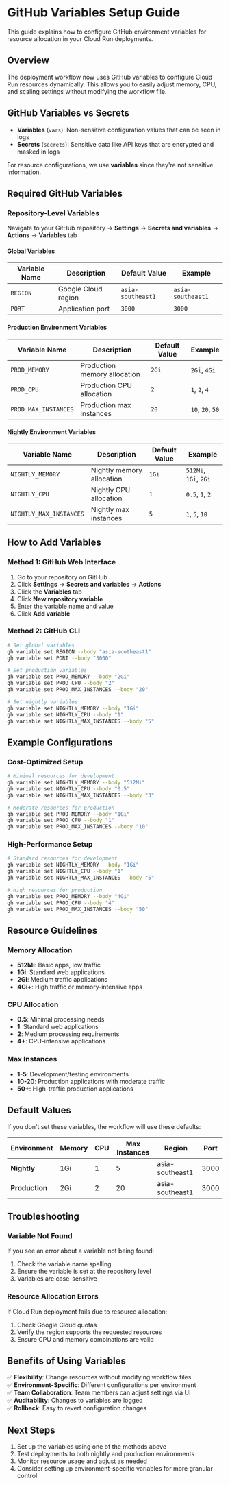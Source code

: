 # GitHub Variables Setup Guide

This guide explains how to configure GitHub environment variables for resource allocation in your Cloud Run deployments.

## Overview

The deployment workflow now uses GitHub variables to configure Cloud Run resources dynamically. This allows you to easily adjust memory, CPU, and scaling settings without modifying the workflow file.

## GitHub Variables vs Secrets

- **Variables** (`vars`): Non-sensitive configuration values that can be seen in logs
- **Secrets** (`secrets`): Sensitive data like API keys that are encrypted and masked in logs

For resource configurations, we use **variables** since they're not sensitive information.

## Required GitHub Variables

### Repository-Level Variables

Navigate to your GitHub repository → **Settings** → **Secrets and variables** → **Actions** → **Variables** tab

#### Global Variables
| Variable Name | Description | Default Value | Example |
|---------------|-------------|---------------|---------|
| `REGION` | Google Cloud region | `asia-southeast1` | `asia-southeast1` |
| `PORT` | Application port | `3000` | `3000` |

#### Production Environment Variables
| Variable Name | Description | Default Value | Example |
|---------------|-------------|---------------|---------|
| `PROD_MEMORY` | Production memory allocation | `2Gi` | `2Gi`, `4Gi` |
| `PROD_CPU` | Production CPU allocation | `2` | `1`, `2`, `4` |
| `PROD_MAX_INSTANCES` | Production max instances | `20` | `10`, `20`, `50` |

#### Nightly Environment Variables
| Variable Name | Description | Default Value | Example |
|---------------|-------------|---------------|---------|
| `NIGHTLY_MEMORY` | Nightly memory allocation | `1Gi` | `512Mi`, `1Gi`, `2Gi` |
| `NIGHTLY_CPU` | Nightly CPU allocation | `1` | `0.5`, `1`, `2` |
| `NIGHTLY_MAX_INSTANCES` | Nightly max instances | `5` | `1`, `5`, `10` |

## How to Add Variables

### Method 1: GitHub Web Interface

1. Go to your repository on GitHub
2. Click **Settings** → **Secrets and variables** → **Actions**
3. Click the **Variables** tab
4. Click **New repository variable**
5. Enter the variable name and value
6. Click **Add variable**

### Method 2: GitHub CLI

```bash
# Set global variables
gh variable set REGION --body "asia-southeast1"
gh variable set PORT --body "3000"

# Set production variables
gh variable set PROD_MEMORY --body "2Gi"
gh variable set PROD_CPU --body "2"
gh variable set PROD_MAX_INSTANCES --body "20"

# Set nightly variables
gh variable set NIGHTLY_MEMORY --body "1Gi"
gh variable set NIGHTLY_CPU --body "1"
gh variable set NIGHTLY_MAX_INSTANCES --body "5"
```

## Example Configurations

### Cost-Optimized Setup
```bash
# Minimal resources for development
gh variable set NIGHTLY_MEMORY --body "512Mi"
gh variable set NIGHTLY_CPU --body "0.5"
gh variable set NIGHTLY_MAX_INSTANCES --body "3"

# Moderate resources for production
gh variable set PROD_MEMORY --body "1Gi"
gh variable set PROD_CPU --body "1"
gh variable set PROD_MAX_INSTANCES --body "10"
```

### High-Performance Setup
```bash
# Standard resources for development
gh variable set NIGHTLY_MEMORY --body "1Gi"
gh variable set NIGHTLY_CPU --body "1"
gh variable set NIGHTLY_MAX_INSTANCES --body "5"

# High resources for production
gh variable set PROD_MEMORY --body "4Gi"
gh variable set PROD_CPU --body "4"
gh variable set PROD_MAX_INSTANCES --body "50"
```

## Resource Guidelines

### Memory Allocation
- **512Mi**: Basic apps, low traffic
- **1Gi**: Standard web applications
- **2Gi**: Medium traffic applications
- **4Gi+**: High traffic or memory-intensive apps

### CPU Allocation
- **0.5**: Minimal processing needs
- **1**: Standard web applications
- **2**: Medium processing requirements
- **4+**: CPU-intensive applications

### Max Instances
- **1-5**: Development/testing environments
- **10-20**: Production applications with moderate traffic
- **50+**: High-traffic production applications

## Default Values

If you don't set these variables, the workflow will use these defaults:

| Environment | Memory | CPU | Max Instances | Region | Port |
|-------------|---------|-----|---------------|--------|------|
| **Nightly** | 1Gi | 1 | 5 | asia-southeast1 | 3000 |
| **Production** | 2Gi | 2 | 20 | asia-southeast1 | 3000 |

## Troubleshooting

### Variable Not Found
If you see an error about a variable not being found:
1. Check the variable name spelling
2. Ensure the variable is set at the repository level
3. Variables are case-sensitive

### Resource Allocation Errors
If Cloud Run deployment fails due to resource allocation:
1. Check Google Cloud quotas
2. Verify the region supports the requested resources
3. Ensure CPU and memory combinations are valid

## Benefits of Using Variables

✅ **Flexibility**: Change resources without modifying workflow files  
✅ **Environment-Specific**: Different configurations per environment  
✅ **Team Collaboration**: Team members can adjust settings via UI  
✅ **Auditability**: Changes to variables are logged  
✅ **Rollback**: Easy to revert configuration changes  

## Next Steps

1. Set up the variables using one of the methods above
2. Test deployments to both nightly and production environments
3. Monitor resource usage and adjust as needed
4. Consider setting up environment-specific variables for more granular control
